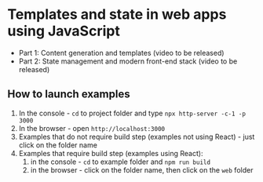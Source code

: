 # Templates and state in web apps using JavaScript

- Part 1: Content generation and templates (video to be released)
- Part 2: State management and modern front-end stack (video to be released)

## How to launch examples

1. In the console - `cd` to project folder and type `npx http-server -c-1 -p 3000`
2. In the browser - open `http://localhost:3000`
3. Examples that do not require build step (examples not using React) - just click on the folder name
4. Examples that require build step (examples using React):
    1. in the console - `cd` to example folder and `npm run build`
    2. in the browser - click on the folder name, then click on the `web` folder